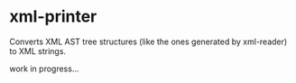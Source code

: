 # xml-printer

Converts XML AST tree structures (like the ones generated by xml-reader) to XML strings.

work in progress...

